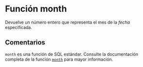 ﻿---
Autogenerated: true
---

# Función  month

Devuelve un número entero que representa el mes de la *fecha* especificada.

## Comentarios 

`month` es una función de SQL estándar. Consulte la documentación completa de la función [`month`](https://learn.microsoft.com/es-es/sql/t-sql/functions/month-transact-sql) para mayor información.
